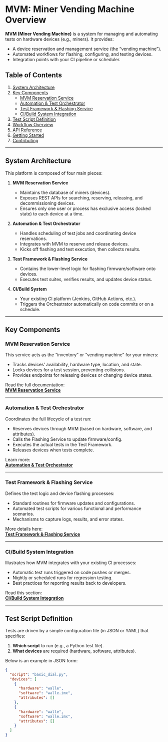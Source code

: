 # MVM: Miner Vending Machine Overview

**MVM (Miner Vending Machine)** is a system for managing and automating tests on hardware devices (e.g., miners). It provides:
- A device reservation and management service (the “vending machine”).
- Automated workflows for flashing, configuring, and testing devices.
- Integration points with your CI pipeline or scheduler.

## Table of Contents

1. [System Architecture](#system-architecture)
2. [Key Components](#key-components)
   - [MVM Reservation Service](./mvm-reservation-service.md)
   - [Automation & Test Orchestrator](./orchestrator.md)
   - [Test Framework & Flashing Service](./test-framework.md)
   - [CI/Build System Integration](./ci-integration.md)
3. [Test Script Definition](#test-script-definition)
4. [Workflow Overview](#workflow-overview)
5. [API Reference](#api-reference)
6. [Getting Started](#getting-started)
7. [Contributing](#contributing)

---

## System Architecture

This platform is composed of four main pieces:

1. **MVM Reservation Service**  
   - Maintains the database of miners (devices).
   - Exposes REST APIs for searching, reserving, releasing, and decommissioning devices.
   - Ensures only one user or process has exclusive access (locked state) to each device at a time.

2. **Automation & Test Orchestrator**  
   - Handles scheduling of test jobs and coordinating device reservations.
   - Integrates with MVM to reserve and release devices.
   - Kicks off flashing and test execution, then collects results.

3. **Test Framework & Flashing Service**  
   - Contains the lower-level logic for flashing firmware/software onto devices.
   - Executes test suites, verifies results, and updates device status.

4. **CI/Build System**  
   - Your existing CI platform (Jenkins, GitHub Actions, etc.).
   - Triggers the Orchestrator automatically on code commits or on a schedule.

---

## Key Components

### MVM Reservation Service
This service acts as the “inventory” or “vending machine” for your miners:
- Tracks devices’ availability, hardware type, location, and state.
- Locks devices for a test session, preventing collisions.
- Provides endpoints for releasing devices or changing device states.

Read the full documentation:  
[**MVM Reservation Service**](./mvm-reservation-service.md)

---

### Automation & Test Orchestrator
Coordinates the full lifecycle of a test run:
- Reserves devices through MVM (based on hardware, software, and attributes).
- Calls the Flashing Service to update firmware/config.
- Executes the actual tests in the Test Framework.
- Releases devices when tests complete.

Learn more:  
[**Automation & Test Orchestrator**](./orchestrator.md)

---

### Test Framework & Flashing Service
Defines the test logic and device flashing processes:
- Standard routines for firmware updates and configurations.
- Automated test scripts for various functional and performance scenarios.
- Mechanisms to capture logs, results, and error states.

More details here:  
[**Test Framework & Flashing Service**](./test-framework.md)

---

### CI/Build System Integration
Illustrates how MVM integrates with your existing CI processes:
- Automatic test runs triggered on code pushes or merges.
- Nightly or scheduled runs for regression testing.
- Best practices for reporting results back to developers.

Read this section:  
[**CI/Build System Integration**](./ci-integration.md)

---

## Test Script Definition

Tests are driven by a simple configuration file (in JSON or YAML) that specifies:
1. **Which script** to run (e.g., a Python test file).
2. **What devices** are required (hardware, software, attributes).

Below is an example in JSON form:

```json
{
  "script": "basic_dial.py",
  "devices": [
    {
      "hardware": "walle",
      "software": "walle.imx",
      "attributes": []
    },
    {
      "hardware": "walle",
      "software": "walle.imx",
      "attributes": []
    }
  ]
}
